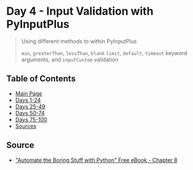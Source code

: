 # Day 4 - Input Validation with PyInputPlus

> Using different methods to within PyInputPlus
>
> `min`, `greaterThan`, `lessThan`, `blank` `limit`, `default`, `timeout` keyword arguments, and `inputCustom` validation

## Table of Contents

- [Main Page](https://github.com/amyjtech/100DaysPython)
- [Days 1-24](https://github.com/amyjtech/100DaysPython/tree/main/days1-24)
- [Days 25-49](https://github.com/amyjtech/100DaysPython/tree/main/days25-49)
- [Days 50-74](https://github.com/amyjtech/100DaysPython/tree/main/days50-74)
- [Days 75-100](https://github.com/amyjtech/100DaysPython/tree/main/days75-100)
- [Sources](https://github.com/amyjtech/100DaysPython#sources)

## Source

- ["Automate the Boring Stuff with Python" Free eBook - Chapter 8](http://automatetheboringstuff.com/2e/chapter8/)
